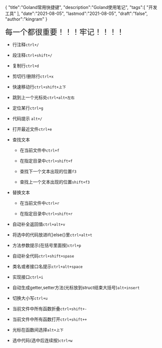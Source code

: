 {
  "title":"Goland常用快捷键",
  "description":"Goland使用笔记",
  "tags":[
    "开发工具"
  ],
  "date":"2021-08-05",
  "lastmod":"2021-08-05",
  "draft":"false",
  "author":"kingram"
}



<font size=5 >每一个都很重要！！！牢记！！！！</font>

- 行注释`ctrl+/`

- 段注释`ctrl+shift+/`

- 复制行`ctrl+d`

- 剪切行/删除行`ctrl+x`

- 快速移动行`ctrl+shift+上下`

- 跳到上一个光标处`ctrl+alt+左右`

- 定位某行`ctrl+g`

- 代码提示 `alt+/`

- 打开最近文件`ctrl+e`

- 查找文本

  - 在当前文件中`ctrl+f`

  - 在指定目录中`ctrl+shift+f`

  - 查找下一个文本出现的位置`f3`

  - 查找上一个文本出现的位置`shift+f3`

- 替换文本

  - 在当前文件中`ctrl+r`

  - 在指定目录中`ctrl+shift+r`

- 自动补全返回值`ctrl+alt+v`
- 将选中的代码放进if{}else{}里`ctrl+alt+t`
- 方法参数提示(在括号里面按)`ctrl+p`

- 自动补全代码`ctrl+shift+spase`
- 类名或者接口名提示`ctrl+alt+space`
- 实现接口`ctrl+i`

- 自动生成getter,setter方法(光标放到struct结束大括号)`alt+insert`

- 切换大小写`ctrl+u`

- 当前文件中所有函数折叠`ctrl+shift+-`
- 当前文件中所有函数打开`ctrl+shift++`

- 光标在函数间选择`alt+上下`

- 选中代码(选中后连续按)`ctrl+w`